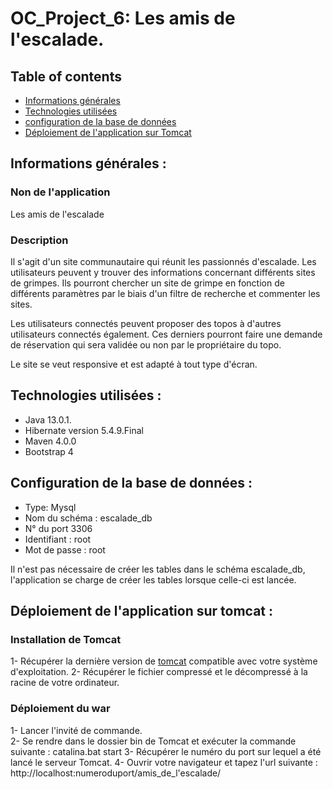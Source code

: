 # OC_Project_6: Les amis de l'escalade.  

  
  

## Table of contents 
* [Informations générales](#général) 
* [Technologies utilisées](#technologies) 
* [configuration de la base de données](#bdd) 
* [Déploiement de l'application sur Tomcat](#déploiement) 

## Informations générales :  

### Non de l'application  

Les amis de l'escalade 

### Description  

Il s'agit d'un site communautaire qui réunit les passionnés d'escalade. Les utilisateurs peuvent y trouver des informations concernant différents sites de grimpes. Ils pourront chercher un site de grimpe en fonction de différents paramètres par le biais d'un filtre de recherche et commenter les sites. 

Les utilisateurs connectés peuvent proposer des topos à d'autres utilisateurs connectés également. Ces derniers pourront faire une demande de réservation qui sera validée ou non par le propriétaire du topo. 

Le site se veut responsive et est adapté à tout type d'écran. 

## Technologies utilisées : 

* Java 13.0.1.  
* Hibernate version 5.4.9.Final 
* Maven 4.0.0 
* Bootstrap 4  

## Configuration de la base de données : 

* Type: Mysql
* Nom du schéma : escalade_db 
* N° du port 3306 
* Identifiant : root 
* Mot de passe : root 

Il n'est pas nécessaire de créer les tables dans le schéma escalade_db, l'application se charge de créer les tables lorsque celle-ci est lancée. 

## Déploiement de l'application sur tomcat : 

### Installation de Tomcat 

1- Récupérer la dernière version de [tomcat](https://tomcat.apache.org/download-90.cgi) compatible avec votre système d'exploitation. 
2- Récupérer le fichier compressé et le décompressé à la racine de votre ordinateur. 

### Déploiement du war 

1- Lancer l'invité de commande.  
2- Se rendre dans le dossier bin de Tomcat et exécuter la commande suivante : catalina.bat start 
3- Récupérer le numéro du port sur lequel a été lancé le serveur Tomcat. 
4- Ouvrir votre navigateur et tapez l'url suivante : 
http://localhost:numeroduport/amis_de_l'escalade/ 